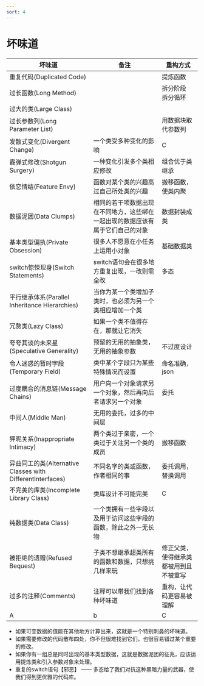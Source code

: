 ```yaml
---
sort: 4
---
```


# 坏味道

| 坏味道 | 备注 | 重构方式 |
| ---- | ---- | ---- |
| 重复代码(Duplicated Code) | | 提炼函数 |
| 过长函数(Long Method) | | 拆分阶段<br>拆分循环 |
| 过大的类(Large Class) | |  |
| 过长参数列(Long Parameter List) | | 用数据块取代参数列 |
| 发散式变化(Divergent Change) | 一个类受多种变化的影响 | C |
| 霰弹式修改(Shotgun Surgery) | 一种变化引发多个类相应修改 | 组合优于类继承 |
| 依恋情结(Feature Envy) | 函数对某个类的兴趣高过自己所处类的兴趣 | 搬移函数，使类内聚 |
| 数据泥团(Data Clumps) | 相同的若干项数据出现在不同地方，这些绑在一起出现的数据应该有属于它们自己的对象 | 数据封装成类 |
| 基本类型偏执(Private Obsession) | 很多人不愿意在小任务上运用小对象 | 基础数据类 |
| switch惊悚现身(Switch Statements) | switch语句会在很多地方重复出现，一改则需全改 | 多态 |
| 平行继承体系(Parallel Inheritance Hierarchies) | 当你为某一个类增加子类时，也必须为另一个类相应增加一个类 |  |
| 冗赘类(Lazy Class) | 如果一个类不值得存在，那就让它消失 |  |
| 夸夸其谈的未来星(Speculative Generality) | 预留的无用的抽象类，无用的抽象参数 | 不过度设计 |
| 令人迷惑的暂时字段(Temporary Field) | 类中某个字段只为某些特殊情况而设置 | 命名准确，json |
| 过度耦合的消息链(Message Chains) | 用户向一个对象请求另一个对象，然后再向后者请求另一个对象 | 委托 |
| 中间人(Middle Man) | 无用的委托，过多的中间层 |  |
| 狎昵关系(Inappropriate Intimacy) | 两个类过于亲密，一个类过于关注另一个类的成员 | 搬移函数 |
| 异曲同工的类(Alternative Classes with DifferentInterfaces) | 不同名字的类或函数，作者相同的事 | 委托调用，替换调用 |
| 不完美的库类(Incomplete Library Class) | 类库设计不可能完美 | C |
| 纯数据类(Data Class) | 一个类拥有一些字段以及用于访问这些字段的函数，除此之外一无长物 |  |
| 被拒绝的遗赠(Refused Bequest) | 子类不想继承超类所有的函数和数据，只想挑几样来玩 | 修正父类，使得继承类都被用到且不被重写 |
| 过多的注释(Comments) | 注释可以带我们找到各种坏味道 | 重构，让代码更容易被理解 |
| A | b | C |


* 如果可变数据的值能在其他地方计算出来，这就是一个特别刺鼻的坏味道。
* 如果需要修改的代码散布四处，你不但很难找到它们，也很容易错过某个重要的修改。
* 如果你有一组总是同时出现的基本类型数据，这就是数据泥团的征兆，应该运用提炼类和引入参数对象来处理。
* 重复的switch语句【邪恶】 —— 多态给了我们对抗这种黑暗力量的武器，使我们得到更优雅的代码库。

